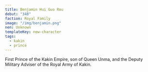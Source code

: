 ```yaml
---
title: Benjamin Hui Guo Rou
debut: "348"
faction: Royal Family
image: "/img/benjamin.png"
nen: Unknown
templateKey: new-character
tags:
  - kakin
  - prince
---
```


First Prince of the Kakin Empire, son of Queen Unma, and the Deputy Military Adviser of the Royal Army of Kakin.
